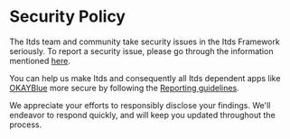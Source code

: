 # Security Policy

The Itds team and community take security issues in the Itds Framework seriously. To report a security issue, please go through the information mentioned [here](https://itds.io/security).

You can help us make Itds and consequently all Itds dependent apps like [OKAYBlue](https://okayblue.com) more secure by following the [Reporting guidelines](https://okayblue.com/security).

We appreciate your efforts to responsibly disclose your findings. We'll endeavor to respond quickly, and will keep you updated throughout the process.
